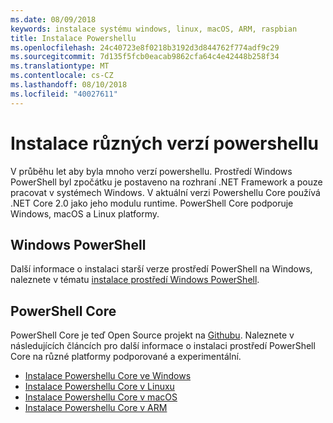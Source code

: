 ```yaml
---
ms.date: 08/09/2018
keywords: instalace systému windows, linux, macOS, ARM, raspbian
title: Instalace Powershellu
ms.openlocfilehash: 24c40723e8f0218b3192d3d844762f774adf9c29
ms.sourcegitcommit: 7d135f5fcb0eacab9862cfa64c4e42448b258f34
ms.translationtype: MT
ms.contentlocale: cs-CZ
ms.lasthandoff: 08/10/2018
ms.locfileid: "40027611"
---
```

# <a name="installing-various-versions-of-powershell"></a>Instalace různých verzí powershellu

V průběhu let aby byla mnoho verzí powershellu. Prostředí Windows PowerShell byl zpočátku je postaveno na rozhraní .NET Framework a pouze pracovat v systémech Windows. V aktuální verzi Powershellu Core používá .NET Core 2.0 jako jeho modulu runtime. PowerShell Core podporuje Windows, macOS a Linux platformy.

## <a name="windows-powershell"></a>Windows PowerShell

Další informace o instalaci starší verze prostředí PowerShell na Windows, naleznete v tématu [instalace prostředí Windows PowerShell](installing-windows-powershell.md).

## <a name="powershell-core"></a>PowerShell Core

PowerShell Core je teď Open Source projekt na [Githubu](https://github.com/powershell/powershell).
Naleznete v následujících článcích pro další informace o instalaci prostředí PowerShell Core na různé platformy podporované a experimentální.

- [Instalace Powershellu Core ve Windows](Installing-PowerShell-Core-on-Windows.md)
- [Instalace Powershellu Core v Linuxu](Installing-PowerShell-Core-on-Linux.md)
- [Instalace Powershellu Core v macOS](Installing-PowerShell-Core-on-macOS.md)
- [Instalace Powershellu Core v ARM](PowerShell-Core-on-ARM.md)

